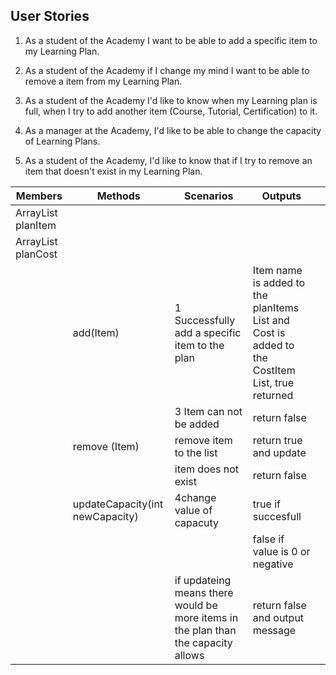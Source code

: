 ## User Stories

1. As a student of the Academy I want to be able to add a specific item to my Learning Plan.

2. As a student of the Academy if I change my mind I want to be able to remove a item from my Learning Plan.

3. As a student of the Academy I'd like to know when my Learning plan is full, when I try to add another item (Course, Tutorial, Certification) to it.

4. As a manager at the Academy, I'd like to be able to change the capacity of Learning Plans.

5. As a student of the Academy, I'd like to know that if I try to remove an item that doesn't exist in my Learning Plan.                                
                                              

| Members                    | Methods                         | Scenarios                                                                         | Outputs                                                                                        |   |
|----------------------------|---------------------------------|-----------------------------------------------------------------------------------|------------------------------------------------------------------------------------------------|---|
| ArrayList<String> planItem |                                 |                                                                                   |                                                                                                |   |
| ArrayList<int> planCost    |                                 |                                                                                   |                                                                                                |   |
|                            | add(Item)                       | 1 Successfully add a specific item to the plan                                    | Item name is added to the planItems List and Cost is added to the CostItem List, true returned |   |
|                            |                                 | 3 Item can not be added                                                           | return false                                                                                   |   |
|                            | remove (Item)                   | remove item to the list                                                           | return true and update                                                                         |   |
|                            |                                 | item does not exist                                                               | return false                                                                                   |   |
|                            | updateCapacity(int newCapacity) | 4change value of capacuty                                                         | true if succesfull                                                                             |   |
|                            |                                 |                                                                                   | false if value is 0 or negative                                                                |   |
|                            |                                 | if updateing means there would be more items in the plan than the capacity allows | return false and output message                                                                |   |
                                                                                                          